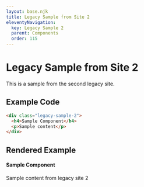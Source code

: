 ```yaml
---
layout: base.njk
title: Legacy Sample from Site 2
eleventyNavigation:
  key: Legacy Sample 2
  parent: Components
  order: 115
---
```


# Legacy Sample from Site 2

This is a sample from the second legacy site.

## Example Code

```html
<div class="legacy-sample-2">
  <h4>Sample Component</h4>
  <p>Sample content</p>
</div>
```

## Rendered Example

<div class="bg-gray-200 p-4 rounded my-4">
  <h4 class="font-bold">Sample Component</h4>
  <p>Sample content from legacy site 2</p>
</div>